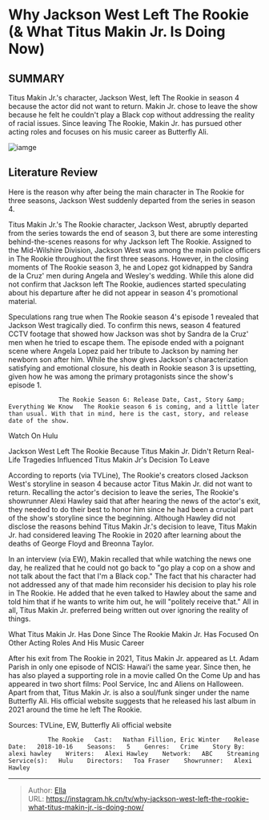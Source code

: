 # Why Jackson West Left The Rookie (&amp; What Titus Makin Jr. Is Doing Now)


## SUMMARY 



  Titus Makin Jr.&#39;s character, Jackson West, left The Rookie in season 4 because the actor did not want to return.   Makin Jr. chose to leave the show because he felt he couldn&#39;t play a Black cop without addressing the reality of racial issues.   Since leaving The Rookie, Makin Jr. has pursued other acting roles and focuses on his music career as Butterfly Ali.  

![iamge](https://static1.srcdn.com/wordpress/wp-content/uploads/2023/07/why-jackson-west-left-the-rookie-titus-makin-jr-1.jpg)

## Literature Review
Here is the reason why after being the main character in The Rookie for three seasons, Jackson West suddenly departed from the series in season 4.




Titus Makin Jr.&#39;s The Rookie character, Jackson West, abruptly departed from the series towards the end of season 3, but there are some interesting behind-the-scenes reasons for why Jackson left The Rookie. Assigned to the Mid-Wilshire Division, Jackson West was among the main police officers in The Rookie throughout the first three seasons. However, in the closing moments of The Rookie season 3, he and Lopez got kidnapped by Sandra de la Cruz&#39; men during Angela and Wesley&#39;s wedding. While this alone did not confirm that Jackson left The Rookie, audiences started speculating about his departure after he did not appear in season 4&#39;s promotional material.




Speculations rang true when The Rookie season 4&#39;s episode 1 revealed that Jackson West tragically died. To confirm this news, season 4 featured CCTV footage that showed how Jackson was shot by Sandra de la Cruz&#39; men when he tried to escape them. The episode ended with a poignant scene where Angela Lopez paid her tribute to Jackson by naming her newborn son after him. While the show gives Jackson&#39;s characterization satisfying and emotional closure, his death in Rookie season 3 is upsetting, given how he was among the primary protagonists since the show&#39;s episode 1.

                  The Rookie Season 6: Release Date, Cast, Story &amp; Everything We Know   The Rookie season 6 is coming, and a little later than usual. With that in mind, here is the cast, story, and release date of the show.    

Watch On Hulu


 Jackson West Left The Rookie Because Titus Makin Jr. Didn&#39;t Return 
Real-Life Tragedies Influenced Titus Makin Jr&#39;s Decision To Leave
         




According to reports (via TVLine), The Rookie&#39;s creators closed Jackson West&#39;s storyline in season 4 because actor Titus Makin Jr. did not want to return. Recalling the actor&#39;s decision to leave the series, The Rookie&#39;s showrunner Alexi Hawley said that after hearing the news of the actor&#39;s exit, they needed to do their best to honor him since he had been a crucial part of the show&#39;s storyline since the beginning. Although Hawley did not disclose the reasons behind Titus Makin Jr.&#39;s decision to leave, Titus Makin Jr. had considered leaving The Rookie in 2020 after learning about the deaths of George Floyd and Breonna Taylor.

In an interview (via EW), Makin recalled that while watching the news one day, he realized that he could not go back to &#34;go play a cop on a show and not talk about the fact that I&#39;m a Black cop.&#34; The fact that his character had not addressed any of that made him reconsider his decision to play his role in The Rookie. He added that he even talked to Hawley about the same and told him that if he wants to write him out, he will &#34;politely receive that.&#34; All in all, Titus Makin Jr. preferred being written out over ignoring the reality of things.






 What Titus Makin Jr. Has Done Since The Rookie 
Makin Jr. Has Focused On Other Acting Roles And His Music Career
          

After his exit from The Rookie in 2021, Titus Makin Jr. appeared as Lt. Adam Parish in only one episode of NCIS: Hawaiʻi the same year.  Since then, he has also played a supporting role in a movie called On the Come Up and has appeared in two short films: Pool Service, Inc and Aliens on Halloween. Apart from that, Titus Makin Jr. is also a soul/funk singer under the name Butterfly Ali. His official website suggests that he released his last album in 2021 around the time he left The Rookie.

Sources: TVLine, EW, Butterfly Ali official website

               The Rookie   Cast:   Nathan Fillion, Eric Winter    Release Date:   2018-10-16    Seasons:   5    Genres:   Crime    Story By:   alexi hawley    Writers:   Alexi Hawley    Network:   ABC    Streaming Service(s):   Hulu    Directors:   Toa Fraser    Showrunner:   Alexi Hawley      

---

> Author: [Ella](https://instagram.hk.cn/)  
> URL: https://instagram.hk.cn/tv/why-jackson-west-left-the-rookie-what-titus-makin-jr.-is-doing-now/  

